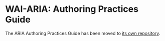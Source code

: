 # WAI-ARIA: Authoring Practices Guide

The ARIA Authoring Practices Guide has been moved to [its own repository](https://github.com/w3c/aria-practices/).
